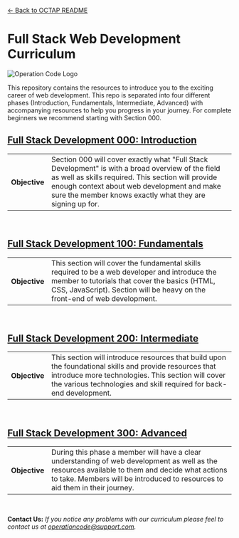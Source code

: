 [← Back to OCTAP README](/README.md)

# Full Stack Web Development Curriculum 

![Operation Code Logo](https://operation-code-assets.s3.us-east-2.amazonaws.com/branding/logos/large-blue-logo.png)


This repository contains the resources to introduce you to the exciting career of web development. This repo is separated into four different phases (Introduction, Fundamentals, Intermediate, Advanced) with accompanying resources to help you progress in your journey. For complete beginners we recommend starting with Section 000. 


## [Full Stack Development 000: Introduction ](Algorithms)
<table>
  <tr>
    <th>Objective</th>
    <td>Section 000 will cover exactly what "Full Stack Development" is with a broad overview of the field as well as skills required. This section will provide enough context about web development and make sure the member knows exactly what they are signing up for.</td>
  </tr>
</table>

<br/>

## [Full Stack Development 100: Fundamentals ](Algorithms)
<table>
  <tr>
    <th>Objective</th>
    <td>This section will cover the fundamental skills required to be a web developer and introduce the member to tutorials that cover the basics (HTML, CSS, JavaScript). Section will be heavy on the front-end of web development.
    </td>
  </tr>
</table>

<br/>

## [Full Stack Development 200: Intermediate ](Algorithms)
<table>
  <tr>
    <th>Objective</th>
    <td>This section will introduce resources that build upon the foundational skills and provide resources that introduce more technologies. This section will cover the various technologies and skill required for back-end development.
    </td>
  </tr>
</table>

<br/>

## [Full Stack Development 300: Advanced ](Algorithms)
<table>
  <tr>
    <th>Objective</th>
    <td>During this phase a member will have a clear understanding of web development as well as the resources available to them and decide what actions to take. Members will be introduced to resources to aid them in their journey.
    </td>
  </tr>
</table>

<br/>

**Contact Us:** *If you notice any problems with our curriculum please feel to contact us at operationcode@support.com.*

